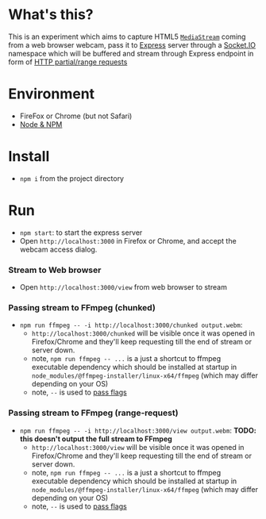 # What's this?

This is an experiment which aims to capture HTML5 [`MediaStream`](https://developer.mozilla.org/en-US/docs/Web/API/MediaStream) coming from a web browser webcam, pass it to [Express](https://expressjs.com/) server through a [Socket.IO](https://socket.io/) namespace which will be buffered and stream through Express endpoint in form of [HTTP partial/range requests](https://developer.mozilla.org/en-US/docs/Web/HTTP/Range_requests)


# Environment

+ FireFox or Chrome (but not Safari)
+ [Node & NPM](https://nodejs.org/en/download/)

# Install

+ `npm i` from the project directory

# Run

+ `npm start`: to start the express server
+ Open `http://localhost:3000` in Firefox or Chrome, and accept the webcam access dialog.

### Stream to Web browser 
+ Open `http://localhost:3000/view` from web browser to stream

### Passing stream to FFmpeg (chunked)
+ `npm run ffmpeg -- -i http://localhost:3000/chunked output.webm`:
    + `http://localhost:3000/chunked` will be visible once it was opened in Firefox/Chrome and they'll keep requesting till the end of stream or server down.
    + note, `npm run ffmpeg -- ...` is a just a shortcut to ffmpeg executable dependency which should be installed at startup in `node_modules/@ffmpeg-installer/linux-x64/ffmpeg` (which may differ depending on your OS)
    + note, `--` is used to [pass flags](https://stackoverflow.com/a/46760824/1683797)

### Passing stream to FFmpeg (range-request)
+ `npm run ffmpeg -- -i http://localhost:3000/view output.webm`: **TODO: this doesn't output the full stream to FFmpeg**
    + `http://localhost:3000/view` will be visible once it was opened in Firefox/Chrome and they'll keep requesting till the end of stream or server down.
    + note, `npm run ffmpeg -- ...` is a just a shortcut to ffmpeg executable dependency which should be installed at startup in `node_modules/@ffmpeg-installer/linux-x64/ffmpeg` (which may differ depending on your OS)
    + note, `--` is used to [pass flags](https://stackoverflow.com/a/46760824/1683797)
